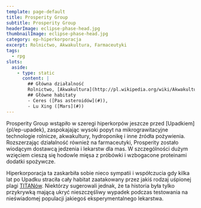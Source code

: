 ```yaml
---
template: page-default
title: Prosperity Group
subtitle: Prosperity Group
headerImage: eclipse-phase-head.jpg
thumbnailImage: eclipse-phase-head.jpg
category: ep-hiperkorporacja
excerpt: Rolnictwo, Akwakultura, Farmaceutyki
tags:
  - rpg
slots:
  aside:
    - type: static
      content: |
        ## Główna działalność
        Rolnictwo, [Akwakultura](http://pl.wikipedia.org/wiki/Akwakultura), Farmaceutyki
        ## Główne habitaty
        - Ceres ([Pas asteroidów](#)), 
        - Lu Xing ([Mars](#))
---
```

Prosperity Group wstąpiło w szeregi hiperkorpów jeszcze przed [Upadkiem]{pl/ep-upadek}, zaspokajając wysoki popyt na mikrograwitacyjne technologie rolnicze, akwakultury, hydroponikę i inne źródła pożywienia. Rozszerzając działalność również na farmaceutyki, Prosperity zostało wiodącym dostawcą jedzenia i lekarstw dla mas. W szczególności dużym wzięciem cieszą się hodowle mięsa z próbówki i wzbogacone proteinami dodatki spożywcze.

Hiperkorporacja ta zaskarbiła sobie nieco sympatii i współczucia gdy kilka lat po Upadku straciła cały habitat zaatakowany przez jakiś rodzaj uśpionej plagi [TITANów](#). Niektórzy sugerowali jednak, że ta historia była tylko przykrywką mającą ukryć nieszczęśliwy wypadek podczas testowania na nieświadomej populacji jakiegoś eksperymentalnego lekarstwa.

